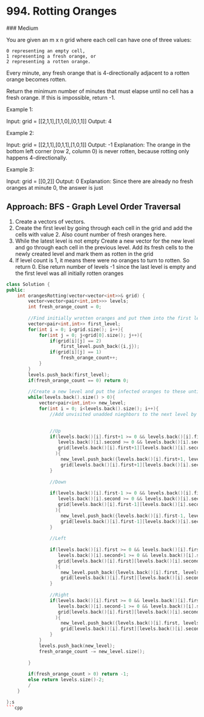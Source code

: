 # 994. Rotting Oranges
### Medium

You are given an m x n grid where each cell can have one of three values:

    0 representing an empty cell,
    1 representing a fresh orange, or
    2 representing a rotten orange.

Every minute, any fresh orange that is 4-directionally adjacent to a rotten orange becomes rotten.

Return the minimum number of minutes that must elapse until no cell has a fresh orange. If this is impossible, return -1.
 

Example 1:

Input: grid = [[2,1,1],[1,1,0],[0,1,1]]
Output: 4

Example 2:

Input: grid = [[2,1,1],[0,1,1],[1,0,1]]
Output: -1
Explanation: The orange in the bottom left corner (row 2, column 0) is never rotten, because rotting only happens 4-directionally.

Example 3:

Input: grid = [[0,2]]
Output: 0
Explanation: Since there are already no fresh oranges at minute 0, the answer is just


## Approach: BFS - Graph Level Order Traversal 
1. Create a vectors of vectors.
2. Create the first level by going through each cell in the grid and add the cells with value 2. Also count number of fresh oranges here.
3. While the latest level is not empty
     Create a new vector for the new level and go through each cell in the previous level. 
     Add its fresh cells to the newly created level and mark them as rotten in the grid
4. If level count is 1, it means there were no oranges to turn to rotten. So return 0. 
    Else return number of levels -1 since the last level is empty and the first level was all initially rotten oranges
```cpp
class Solution {
public:
    int orangesRotting(vector<vector<int>>& grid) {
        vector<vector<pair<int,int>>> levels;
        int fresh_orange_count = 0;
        
        //Find initially wrotten oranges and put them into the first level
        vector<pair<int,int>> first_level;
        for(int i = 0; i<grid.size(); i++){
            for(int j = 0; j<grid[0].size(); j++){
                if(grid[i][j] == 2)
                    first_level.push_back({i,j});
                if(grid[i][j] == 1)
                    fresh_orange_count++;
            }
        }
        levels.push_back(first_level);
        if(fresh_orange_count == 0) return 0;
        
        //Create a new level and put the infected oranges to these until new level is empty
        while(levels.back().size() > 0){
            vector<pair<int,int>> new_level;
            for(int i = 0; i<levels.back().size(); i++){
                //Add unvisited unadded nieghbors to the next level by looking at all 4 sides and update those oranges from 1 to 2 in the grid

                
                //Up
                if(levels.back()[i].first+1 >= 0 && levels.back()[i].first+1 < grid.size() && 
                   levels.back()[i].second >= 0 && levels.back()[i].second < grid[0].size() && 
                   grid[levels.back()[i].first+1][levels.back()[i].second] == 1
                  ){
                    new_level.push_back({levels.back()[i].first+1, levels.back()[i].second});
                    grid[levels.back()[i].first+1][levels.back()[i].second] = 2;
                }
                
                //Down
                
                if(levels.back()[i].first-1 >= 0 && levels.back()[i].first-1 < grid.size() && 
                   levels.back()[i].second >= 0 && levels.back()[i].second < grid[0].size() && 
                   grid[levels.back()[i].first-1][levels.back()[i].second] == 1
                  ){
                    new_level.push_back({levels.back()[i].first-1, levels.back()[i].second});
                    grid[levels.back()[i].first-1][levels.back()[i].second] = 2;
                }
                
                //Left
                
                if(levels.back()[i].first >= 0 && levels.back()[i].first < grid.size() && 
                   levels.back()[i].second+1 >= 0 && levels.back()[i].second+1 < grid[0].size() && 
                   grid[levels.back()[i].first][levels.back()[i].second+1] == 1
                  ){
                    new_level.push_back({levels.back()[i].first, levels.back()[i].second+1});
                    grid[levels.back()[i].first][levels.back()[i].second+1] = 2;
                }
                
                //Right
                if(levels.back()[i].first >= 0 && levels.back()[i].first < grid.size() && 
                   levels.back()[i].second-1 >= 0 && levels.back()[i].second-1 < grid[0].size() && 
                   grid[levels.back()[i].first][levels.back()[i].second-1] == 1
                  ){
                    new_level.push_back({levels.back()[i].first, levels.back()[i].second-1});
                    grid[levels.back()[i].first][levels.back()[i].second-1] = 2;
                }
            }
            levels.push_back(new_level);
            fresh_orange_count -= new_level.size();
            
        }
        
        if(fresh_orange_count > 0) return -1;
        else return levels.size()-2;
        /
    }

};s
```cpp